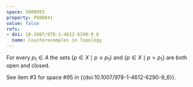 ```yaml
---
space: S000093
property: P000041
value: false
refs:
- doi: 10.1007/978-1-4612-6290-9_6
  name: Counterexamples in Topology
---
```


For every $p_1 \in A$ the sets $\{ p \in X \mid p \leq p_1 \}$ and $\{ p \in X \mid p > p_1 \}$ are both open and closed.

See item #3 for space #95 in {{doi:10.1007/978-1-4612-6290-9_6}}.
